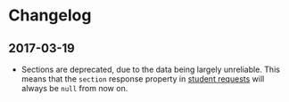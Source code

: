 # Changelog
## 2017-03-19
* Sections are deprecated, due to the data being largely unreliable. This means 
that the `section` response property in 
[student requests](resources/students.md) will always be `null` from now on.
